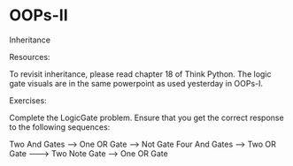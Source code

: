 # OOPs-II
Inheritance

Resources:

To revisit inheritance, please read chapter 18 of Think Python.
The logic gate visuals are in the same powerpoint as used yesterday in OOPs-I.

Exercises:

Complete the LogicGate problem. Ensure that you get the correct response to the following sequences:

Two And Gates --> One OR Gate --> Not Gate
Four And Gates --> Two OR Gate ---> Two Note Gate --> One OR Gate
